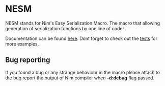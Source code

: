 # NESM
NESM stands for Nim's Easy Serialization Macro. The macro that allowing generation of serialization functions by one line of code!

Documentation can be found [here](https://xomachine.github.io/NESM). Dont forget to check out the [tests](https://github.com/xomachine/NESM/tree/master/tests) for more examples.

## Bug reporting
If you found a bug or any strange behaviour in the macro please attach to the bug report the output of Nim compiler when **-d:debug** flag passed.

